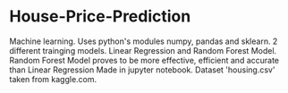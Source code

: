 # House-Price-Prediction
Machine learning. Uses python's modules numpy, pandas and sklearn. 2 different trainging models. Linear Regression and Random Forest Model.
Random Forest Model proves to be more effective, efficient and accurate than Linear Regression
Made in jupyter notebook.
Dataset 'housing.csv' taken from kaggle.com.
